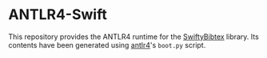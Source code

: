 # ANTLR4-Swift

This repository provides the ANTLR4 runtime for the [SwiftyBibtex](https://github.com/MaxHaertwig/SwiftyBibtex) library. Its contents have been generated using [antlr4](https://github.com/antlr/antlr4)'s `boot.py` script.
